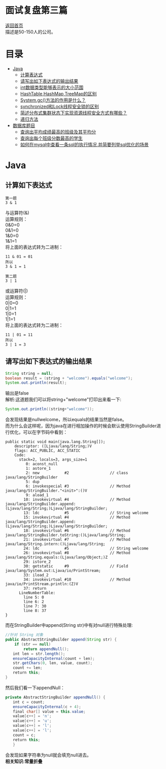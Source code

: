 # 面试复盘第三篇
 [返回首页](../README.md)  
描述是50-150人的公司。    
# 目录
- [Java](#Java)
    - [计算表达式](#计算如下表达式)  
    - [请写出如下表达式的输出结果]()  
    - [int数据类型能够表示的大小范围]()  
    - [HashTable,HashMap,TreeMap的区别]()
    - [System.gc()方法的作用是什么？]()  
    - [synchronized和Lock线程安全锁的区别]()
    - [简述分布式集群状态下实现资源线程安全方式有哪些？]()
    - [递归方法]()   
- [数据库题目]()  
    - [查询出平均成绩最高的班级及其平均分]()  
    - [查询出每个班级分数最高的学生]()  
    - [如何在mysql中查看一条sql的执行情况,并简要列举sql优化的场景]()  

# Java  
## 计算如下表达式  
```
第一题
3 & 1
```
与运算符(&)  
运算规则：  
0&0=0  
0&1=0  
1&0=0  
1&1=1  
将上面的表达式转为二进制：  
```
11 & 01 = 01
所以
3 & 1 = 1
```  

```
第二题
3 | 1
```
或运算符(|)  
运算规则：  
0|0=0  
0|1=1  
1|0=1  
1|1=1  
将上面的表达式转为二进制：  
```
11 | 01 = 11
所以
3 | 1 = 3
```

## 请写出如下表达式的输出结果
```java
String string = null;
boolean result = (string + "welcome").equals("welcome");
System.out.println(result);
```
输出是false  
解析:这道题我们可以将string+"welcome"打印出来看一下:  
```java
System.out.println((string+"welcome"));
```
会发现结果是nullwelcome，所以equals的结果当然是false。  
而为什么会这样呢，因为java在进行相加操作的时候会默认使用StringBuilder进行优化，可以在字节码中看到：  
```
public static void main(java.lang.String[]);
    descriptor: ([Ljava/lang/String;)V
    flags: ACC_PUBLIC, ACC_STATIC
    Code:
      stack=2, locals=3, args_size=1
         0: aconst_null
         1: astore_1
         2: new           #2                  // class java/lang/StringBuilder
         5: dup
         6: invokespecial #3                  // Method java/lang/StringBuilder."<init>":()V
         9: aload_1
        10: invokevirtual #4                  // Method java/lang/StringBuilder.append:(Ljava/lang/String;)Ljava/lang/StringBuilder;
        13: ldc           #5                  // String welcome
        15: invokevirtual #4                  // Method java/lang/StringBuilder.append:(Ljava/lang/String;)Ljava/lang/StringBuilder;
        18: invokevirtual #6                  // Method java/lang/StringBuilder.toString:()Ljava/lang/String;
        21: invokevirtual #7                  // Method java/lang/String.intern:()Ljava/lang/String;
        24: ldc           #5                  // String welcome
        26: invokevirtual #8                  // Method java/lang/String.equals:(Ljava/lang/Object;)Z
        29: istore_2
        30: getstatic     #9                  // Field java/lang/System.out:Ljava/io/PrintStream;
        33: iload_2
        34: invokevirtual #10                 // Method java/io/PrintStream.println:(Z)V
        37: return
      LineNumberTable:
        line 5: 0
        line 6: 2
        line 7: 30
        line 8: 37
}
```  
而在StringBuilder中append(String str)中有对null进行特殊处理:  
```java
//针对 String 对象
public AbstractStringBuilder append(String str) {
    if (str == null)
        return appendNull();
　　int len = str.length();
　　ensureCapacityInternal(count + len);
　　str.getChars(0, len, value, count);
　　count += len;
　　return this;
}
```
然后我们看一下appendNull：  
```java
private AbstractStringBuilder appendNull() {
　　int c = count;
　　ensureCapacityInternal(c + 4);
　　final char[] value = this.value;
　　value[c++] = 'n';
　　value[c++] = 'u';
　　value[c++] = 'l';
　　value[c++] = 'l';
　　count = c;
　　return this;
　　}
```
会发现如果字符串为null就会填充null进去。  
**相关知识:常量折叠**

